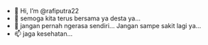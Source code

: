 
- 👋 Hi, I’m @rafiputra22
- 👀 semoga kita terus bersama ya desta ya...
- 🌱 jangan pernah ngerasa sendiri...
      Jangan sampe sakit lagi ya...
- 📫 jaga kesehatan...

<!---
rafiputra22/rafiputra22 is a ✨ special ✨ repository because its `README.md` (this file) appears on your GitHub profile.
You can click the Preview link to take a look at your changes.
--->
